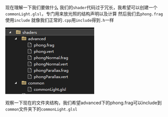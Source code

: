 现在理解一下我们要做什么
我们的`shader`代码过于冗长，我希望可以创建一个`commonLight.glsl`，专门用来放光照的结构声明以及计算
然后我们去`phong.frag`使用`include`
就像我们正常的`.cpp`用`include`得到`.h`一样

![输入图片说明](/imgs/2025-02-24/qFPC4IMXHcmwgY0w.png)

观察一下现在的文件夹结构，我们希望advanced下的phong.frag可以include到`common`文件夹下的`commonLight.glsl`
<!--stackedit_data:
eyJoaXN0b3J5IjpbLTE1MzYwMjIwNzQsLTIwODg3NDY2MTJdfQ
==
-->